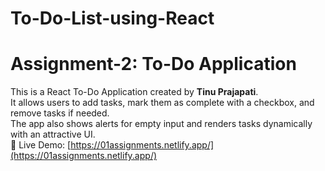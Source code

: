 # To-Do-List-using-React

# Assignment-2: To-Do Application  

This is a React To-Do Application created by **Tinu Prajapati**.  
It allows users to add tasks, mark them as complete with a checkbox, and remove tasks if needed.  
The app also shows alerts for empty input and renders tasks dynamically with an attractive UI.  
🔗 Live Demo: [https://01assignments.netlify.app/](https://01assignments.netlify.app/)  
